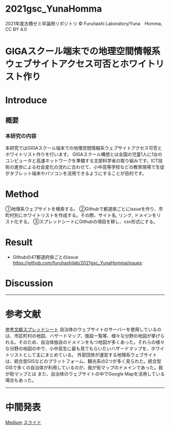 # 2021gsc_YunaHomma
2021年度古橋ゼミ卒論用リポジトリ
© Furuhashi Laboratory/Yuna　Homma, CC BY 4.0
# GIGAスクール端末での地理空間情報系ウェブサイトアクセス可否とホワイトリスト作り

# Introduce
## 概要
### 本研究の内容
本研究ではGIGAスクール端末での地理空間情報系ウェブサイトアクセス可否とホワイトリスト作りを行います。
GIGAスクール構想とは全国の児童1人に1台のコンピュータと高速ネットワークを準備する文部科学省の取り組みです。ICT技術の進歩による社会変化の流れに合わせて、小中高等学校などの教育現場で生徒がタブレット端末やパソコンを活用できるようにすることが目的です。


# Method 
①地理系ウェブサイトを検索する。
②Githubで都道県ごとにissueを作り、市町村別にホワイトリストを作成する。その際、サイト名, リンク, ドメインをリスト化する。
③スプレッドシートにGithubの項目を移し、csv形式にする。

# Result
* Githubの47都道府県ごとのissue
https://github.com/furuhashilab/2021gsc_YunaHomma/issues: 

# Discussion


***
# 参考文献
[参考文献スプレッドシート](https://docs.google.com/spreadsheets/d/1uFUYa_TRjZiMx_JMXzDjasGcj1lEG0bK2O0YUADCxdg/edit#gid=0)
自治体のウェブサイトのサーバーを使用しているのは、市区町村の地図、ハザードマップ、施設一覧等、様々な分野の地図が挙げられる。そのため、自治体独自のドメインをもつ地図が多くあった。それらの様々な分野の地図の中で、小中高生に最も見てもらいたいハザードマップを、ホワイトリストとして主にまとめている。
外郭団体が運営する地理系ウェブサイトは、統合型GISなどのプラットフォーム、観光系の2つが多く見られた。統合型GISで多くの自治体が利用しているのが、我が街マップのドメインであった。我が街マップとは
また、自治体のウェブサイトの中でGoogle Mapを活用している場合もあった。

***
# 中間発表
[Medium]()
[スライド](https://docs.google.com/presentation/d/1ad8BFHgjr9OBvdUSHbB6M1GC7PNL7rRG1BY1l6NUzFU/edit?usp=sharing)
